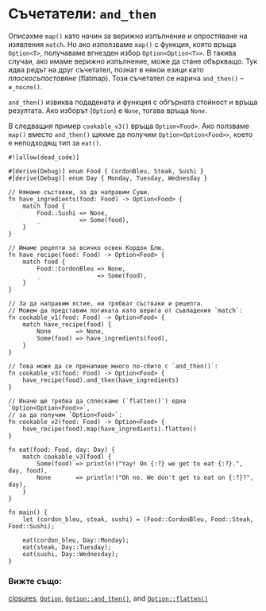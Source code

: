 # Съчетатели: `and_then`

Описахме `map()` като начин за верижно изпълнение и опростяване  на изявления
`match`. Но ако използваме `map()` с функция, която връща `Option<T>`,
получаваме вгнезден избор `Option<Option<T>>`. В такива случаи, ако имаме
верижно изпълнение, може да стане объркващо. Тук идва редът на друг съчетател,
познат в някои езици като _плоскосъпоставяне_ (flatmap). Този съчетател се
нарича `and_then()` – `и_после()`. 

`and_then()` извиква подадената ѝ функция с обгърната стойност и връща
резултата. Ако изборът (`Option`) е `None`, тогава връща `None`.

В следващия пример `cookable_v3()` връща `Option<Food>`. 
Ако ползваме `map()` вместо `and_then()` щяхме да получим 
`Option<Option<Food>>`, което е неподходящ тип за `eat()`.

```rust,editable
#![allow(dead_code)]

#[derive(Debug)] enum Food { CordonBleu, Steak, Sushi }
#[derive(Debug)] enum Day { Monday, Tuesday, Wednesday }

// Нямаме съставки, за да направим Суши.
fn have_ingredients(food: Food) -> Option<Food> {
    match food {
        Food::Sushi => None,
        _           => Some(food),
    }
}

// Имаме рецепти за всичко освен Кордон Блю.
fn have_recipe(food: Food) -> Option<Food> {
    match food {
        Food::CordonBleu => None,
        _                => Some(food),
    }
}

// За да направим ястие, ни трябват състваки и рецепта.
// Можем да представим логиката като верига от съвпадения `match`:
fn cookable_v1(food: Food) -> Option<Food> {
    match have_recipe(food) {
        None       => None,
        Some(food) => have_ingredients(food),
    }
}

// Това може да се пренапише много по-сбито с `and_then()`:
fn cookable_v3(food: Food) -> Option<Food> {
    have_recipe(food).and_then(have_ingredients)
}

// Иначе ще трябва да сплескаме (`flatten()`) една `Option<Option<Food>>`,
// за да получим `Option<Food>`:
fn cookable_v2(food: Food) -> Option<Food> {
    have_recipe(food).map(have_ingredients).flatten()
}

fn eat(food: Food, day: Day) {
    match cookable_v3(food) {
        Some(food) => println!("Yay! On {:?} we get to eat {:?}.", day, food),
        None       => println!("Oh no. We don't get to eat on {:?}?", day),
    }
}

fn main() {
    let (cordon_bleu, steak, sushi) = (Food::CordonBleu, Food::Steak, Food::Sushi);

    eat(cordon_bleu, Day::Monday);
    eat(steak, Day::Tuesday);
    eat(sushi, Day::Wednesday);
}
```

### Вижте също:

[closures][closures], [`Option`][option], [`Option::and_then()`][and_then], and [`Option::flatten()`][flatten]

[closures]: ../../fn/closures.md
[option]: https://doc.rust-lang.org/std/option/enum.Option.html
[and_then]: https://doc.rust-lang.org/std/option/enum.Option.html#method.and_then
[flatten]: https://doc.rust-lang.org/std/option/enum.Option.html#method.flatten
